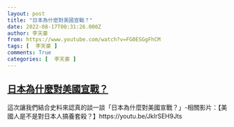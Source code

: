 ```yaml
---
layout: post
title: "日本為什麼對美國宣戰？"
date: 2022-08-17T00:31:26.000Z
author: 李天豪
from: https://www.youtube.com/watch?v=FG0ESGgFhCM
tags: [  李天豪 ]
comments: True
categories: [  李天豪 ]
---
```

<!--1660696286000-->
[日本為什麼對美國宣戰？](https://www.youtube.com/watch?v=FG0ESGgFhCM)
------

<div>
這次讓我們結合史料來認真的談一談「日本為什麼對美國宣戰？」-相關影片：【美國人是不是對日本人搞養套殺？】https://youtu.be/JklrSEH9Jts
</div>

